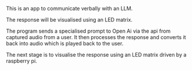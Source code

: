 This is an app to communicate verbally with an LLM.

The response will be visualised using an LED matrix.


The program sends a specialised prompt to Open Ai
via the api from captured audio from a user. It then
processes the response and converts it back into audio
which is played back to the user.

The next stage is to visualise the response using an 
LED matrix driven by a raspberry pi.
